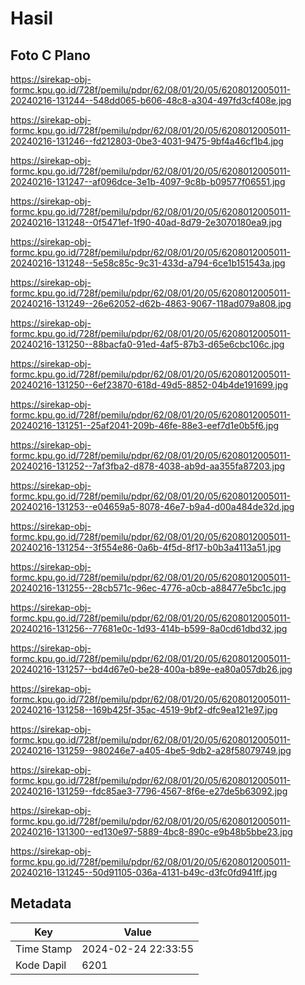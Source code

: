 # Hasil

## Foto C Plano

https://sirekap-obj-formc.kpu.go.id/728f/pemilu/pdpr/62/08/01/20/05/6208012005011-20240216-131244--548dd065-b606-48c8-a304-497fd3cf408e.jpg

https://sirekap-obj-formc.kpu.go.id/728f/pemilu/pdpr/62/08/01/20/05/6208012005011-20240216-131246--fd212803-0be3-4031-9475-9bf4a46cf1b4.jpg

https://sirekap-obj-formc.kpu.go.id/728f/pemilu/pdpr/62/08/01/20/05/6208012005011-20240216-131247--af096dce-3e1b-4097-9c8b-b09577f06551.jpg

https://sirekap-obj-formc.kpu.go.id/728f/pemilu/pdpr/62/08/01/20/05/6208012005011-20240216-131248--0f5471ef-1f90-40ad-8d79-2e3070180ea9.jpg

https://sirekap-obj-formc.kpu.go.id/728f/pemilu/pdpr/62/08/01/20/05/6208012005011-20240216-131248--5e58c85c-9c31-433d-a794-6ce1b151543a.jpg

https://sirekap-obj-formc.kpu.go.id/728f/pemilu/pdpr/62/08/01/20/05/6208012005011-20240216-131249--26e62052-d62b-4863-9067-118ad079a808.jpg

https://sirekap-obj-formc.kpu.go.id/728f/pemilu/pdpr/62/08/01/20/05/6208012005011-20240216-131250--88bacfa0-91ed-4af5-87b3-d65e6cbc106c.jpg

https://sirekap-obj-formc.kpu.go.id/728f/pemilu/pdpr/62/08/01/20/05/6208012005011-20240216-131250--6ef23870-618d-49d5-8852-04b4de191699.jpg

https://sirekap-obj-formc.kpu.go.id/728f/pemilu/pdpr/62/08/01/20/05/6208012005011-20240216-131251--25af2041-209b-46fe-88e3-eef7d1e0b5f6.jpg

https://sirekap-obj-formc.kpu.go.id/728f/pemilu/pdpr/62/08/01/20/05/6208012005011-20240216-131252--7af3fba2-d878-4038-ab9d-aa355fa87203.jpg

https://sirekap-obj-formc.kpu.go.id/728f/pemilu/pdpr/62/08/01/20/05/6208012005011-20240216-131253--e04659a5-8078-46e7-b9a4-d00a484de32d.jpg

https://sirekap-obj-formc.kpu.go.id/728f/pemilu/pdpr/62/08/01/20/05/6208012005011-20240216-131254--3f554e86-0a6b-4f5d-8f17-b0b3a4113a51.jpg

https://sirekap-obj-formc.kpu.go.id/728f/pemilu/pdpr/62/08/01/20/05/6208012005011-20240216-131255--28cb571c-96ec-4776-a0cb-a88477e5bc1c.jpg

https://sirekap-obj-formc.kpu.go.id/728f/pemilu/pdpr/62/08/01/20/05/6208012005011-20240216-131256--77681e0c-1d93-414b-b599-8a0cd61dbd32.jpg

https://sirekap-obj-formc.kpu.go.id/728f/pemilu/pdpr/62/08/01/20/05/6208012005011-20240216-131257--bd4d67e0-be28-400a-b89e-ea80a057db26.jpg

https://sirekap-obj-formc.kpu.go.id/728f/pemilu/pdpr/62/08/01/20/05/6208012005011-20240216-131258--169b425f-35ac-4519-9bf2-dfc9ea121e97.jpg

https://sirekap-obj-formc.kpu.go.id/728f/pemilu/pdpr/62/08/01/20/05/6208012005011-20240216-131259--980246e7-a405-4be5-9db2-a28f58079749.jpg

https://sirekap-obj-formc.kpu.go.id/728f/pemilu/pdpr/62/08/01/20/05/6208012005011-20240216-131259--fdc85ae3-7796-4567-8f6e-e27de5b63092.jpg

https://sirekap-obj-formc.kpu.go.id/728f/pemilu/pdpr/62/08/01/20/05/6208012005011-20240216-131300--ed130e97-5889-4bc8-890c-e9b48b5bbe23.jpg

https://sirekap-obj-formc.kpu.go.id/728f/pemilu/pdpr/62/08/01/20/05/6208012005011-20240216-131245--50d91105-036a-4131-b49c-d3fc0fd941ff.jpg


## Metadata

| Key        | Value               |
| ---------- | ------------------- |
| Time Stamp | 2024-02-24 22:33:55 |
| Kode Dapil | 6201                |



